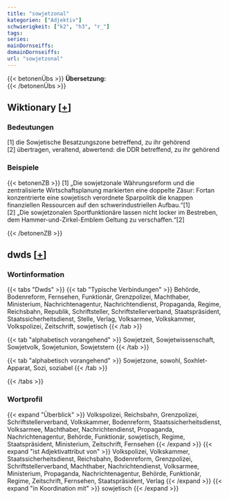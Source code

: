```yaml
---
title: "sowjetzonal"
kategorien: ["Adjektiv"]
schwierigkeit: ["k2", "h3", "r_"]
tags:
series:
mainDornseiffs:
domainDornseiffs:
url: "sowjetzonal"
---
```


{{< betonenÜbs >}}
**Übersetzung:**  
{{< /betonenÜbs >}}

## Wiktionary [[+](https://de.wiktionary.org/wiki/sowjetzonal)]

### Bedeutungen
[1] die Sowjetische Besatzungszone betreffend, zu ihr gehörend  
[2] übertragen, veraltend, abwertend: die DDR betreffend, zu ihr gehörend  

### Beispiele
{{< betonenZB >}}
[1] „Die sowjetzonale Währungsreform und die zentralisierte Wirtschaftsplanung markierten eine doppelte Zäsur: Fortan konzentrierte eine sowjetisch verordnete Sparpolitik die knappen finanziellen Ressourcen auf den schwerindustriellen Aufbau.“[1]  
[2] „Die sowjetzonalen Sportfunktionäre lassen nicht locker im Bestreben, dem Hammer-und-Zirkel-Emblem Geltung zu verschaffen.“[2]  

{{< /betonenZB >}}


## dwds [[+](https://www.dwds.de/wb/sowjetzonal)]

### Wortinformation
{{< tabs "Dwds" >}}
{{< tab "Typische Verbindungen" >}}
Behörde, Bodenreform, Fernsehen, Funktionär, Grenzpolizei, Machthaber, Ministerium, Nachrichtenagentur, Nachrichtendienst, Propaganda, Regime, Reichsbahn, Republik, Schriftsteller, Schriftstellerverband, Staatspräsident, Staatssicherheitsdienst, Stelle, Verlag, Volksarmee, Volkskammer, Volkspolizei, Zeitschrift, sowjetisch
{{< /tab >}}

{{< tab "alphabetisch vorangehend" >}}
Sowjetzeit, Sowjetwissenschaft, Sowjetvolk, Sowjetunion, Sowjetstern
{{< /tab >}}

{{< tab "alphabetisch vorangehend" >}}
Sowjetzone, sowohl, Soxhlet-Apparat, Sozi, soziabel
{{< /tab >}}

{{< /tabs >}}

### Wortprofil
{{< expand "Überblick" >}} Volkspolizei, Reichsbahn, Grenzpolizei, Schriftstellerverband, Volkskammer, Bodenreform, Staatssicherheitsdienst, Volksarmee, Machthaber, Nachrichtendienst, Propaganda, Nachrichtenagentur, Behörde, Funktionär, sowjetisch, Regime, Staatspräsident, Ministerium, Zeitschrift, Fernsehen {{< /expand >}}
{{< expand "ist Adjektivattribut von" >}} Volkspolizei, Volkskammer, Staatssicherheitsdienst, Reichsbahn, Bodenreform, Grenzpolizei, Schriftstellerverband, Machthaber, Nachrichtendienst, Volksarmee, Ministerium, Propaganda, Nachrichtenagentur, Behörde, Funktionär, Regime, Zeitschrift, Fernsehen, Staatspräsident, Verlag {{< /expand >}}
{{< expand "in Koordination mit" >}} sowjetisch {{< /expand >}}

